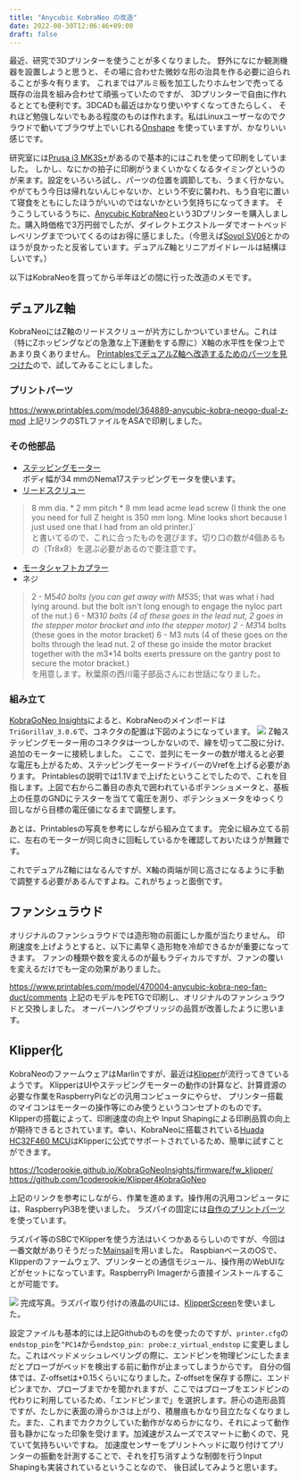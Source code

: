 ```yaml
---
title: "Anycubic KobraNeo の改造"
date: 2022-08-30T12:06:46+09:00
draft: false
---
```


最近、研究で3Dプリンターを使うことが多くなりました。
野外になにか観測機器を設置しようと思うと、その場に合わせた微妙な形の治具を作る必要に迫られることが多々有ります。
これまではアルミ板を加工したりホムセンで売ってる既存の治具を組み合わせて頑張っていたのですが、
3Dプリンターで自由に作れるととても便利です。3DCADも最近はかなり使いやすくなってきたらしく、
それほど勉強しないでもある程度のものは作れます。私はLinuxユーザーなのでクラウドで動いてブラウザ上でいじれる[Onshape](https://www.onshape.com/ja/)
を使っていますが、かなりいい感じです。

研究室には[Prusa i3 MK3S+](https://www.prusa3d.com/product/original-prusa-i3-mk3s-3d-printer-3/)があるので基本的にはこれを使って印刷をしていました。
しかし、なにかの拍子に印刷がうまくいかなくなるタイミングというのが来ます。設定をいろいろ試し、パーツの位置を調節しても、うまく行かない。やがてもう今日は帰れないんじゃないか、という不安に襲われ、もう自宅に置いて寝食をともにしたほうがいいのではないかという気持ちになってきます。
そうこうしているうちに、[Anycubic KobraNeo](https://www.amazon.co.jp/ANYCUBIC-Anycubic-vyper-3D%E3%83%97%E3%83%AA%E3%83%B3%E3%82%BF%E3%83%BC/dp/B0BC1LXQNT?th=1)という3Dプリンターを購入しました。購入時価格で3万円弱でしたが、ダイレクトエクストルーダでオートベッドレベリングまでついてくるのはお得に感じました。（今思えば[Sovol SV06](https://www.amazon.co.jp/Sovol-300x300x340mm%E5%8D%B0%E5%88%B7%E3%82%B5%E3%82%A4%E3%82%BA-PEI%E3%81%B0%E3%81%AD%E9%8B%BC%E7%A3%81%E6%B0%97%E3%83%97%E3%83%A9%E3%83%83%E3%83%88%E3%83%95%E3%82%A9%E3%83%BC%E3%83%A0-4-3inch%E3%82%BF%E3%83%83%E3%83%81%E3%82%B9%E3%82%AF%E3%83%AA%E3%83%BC%E3%83%B3-32%E3%83%93%E3%83%83%E3%83%88%E3%82%B5%E3%82%A4%E3%83%AC%E3%83%B3%E3%83%88%E3%83%9C%E3%83%BC%E3%83%89/dp/B0BJV3WB2J/ref=d_pd_vtp_sccl_3_6/358-0704816-9539537?pd_rd_w=b2NTP&content-id=amzn1.sym.445d7698-fcdd-4b7c-94ce-1e473f27a23f&pf_rd_p=445d7698-fcdd-4b7c-94ce-1e473f27a23f&pf_rd_r=VN85ER5655M9PH6D3E1S&pd_rd_wg=Yb9RB&pd_rd_r=8fb71ef6-e681-49bd-962d-551dbab91b74&pd_rd_i=B0C77PLFRJ&th=1)とかのほうが良かったと反省しています。デュアルZ軸とリニアガイドレールは結構ほしいです。）

以下はKobraNeoを買ってから半年ほどの間に行った改造のメモです。

## デュアルZ軸
KobraNeoにはZ軸のリードスクリューが片方にしかついていません。これは（特にZホッピングなどの急激な上下運動をする際に）X軸の水平性を保つ上であまり良くありません。
[PrintablesでデュアルZ軸へ改造するためのパーツを見つけた](https://www.printables.com/model/364889-anycubic-kobra-neogo-dual-z-mod)ので、試してみることにしました。  

### プリントパーツ
https://www.printables.com/model/364889-anycubic-kobra-neogo-dual-z-mod
上記リンクのSTLファイルをASAで印刷しました。

### その他部品
- [ステッピングモーター](https://www.amazon.co.jp/gp/product/B06XRFGTR4/ref=ppx_yo_dt_b_asin_title_o06_s00?ie=UTF8&th=1)  
ボディ幅が34 mmのNema17ステッピングモータを使います。  
- [リードスクリュー](https://www.amazon.co.jp/gp/product/B09BZBZ7BR/ref=ppx_yo_dt_b_asin_title_o05_s00?ie=UTF8&th=1)  
> 8 mm dia. * 2 mm pitch * 8 mm lead acme lead screw (I think the one you need for full Z height is 350 mm long. Mine looks short because I just used one that I had from an old printer.)`  
と書いてるので、これに合ったものを選びます。切り口の数が4個あるもの（Tr8x8）を選ぶ必要があるので要注意です。
- [モータシャフトカプラー](https://www.amazon.co.jp/Saipor-%E3%83%A2%E3%83%BC%E3%82%BF%E3%83%BC%E3%82%B7%E3%83%A3%E3%83%95%E3%83%88%E3%82%AB%E3%83%97%E3%83%A9-%E3%82%AB%E3%83%97%E3%83%A9%E3%83%BC%E3%82%AB%E3%83%83%E3%83%97%E3%83%AA%E3%83%B3%E3%82%B0-17%E3%82%B9%E3%83%86%E3%83%83%E3%83%94%E3%83%B3%E3%82%B0%E3%83%A2%E3%83%BC%E3%82%BF%E3%83%BC%E3%81%AB%E5%AF%BE%E5%BF%9C-%E7%9B%B4%E5%BE%8419mm%E3%80%81%E9%95%B7%E3%81%9525mm/dp/B07ZMYSYLH/ref=d_pd_sbs_sccl_3_3/358-0704816-9539537?pd_rd_w=6PQiU&content-id=amzn1.sym.4e3fe7e8-7339-4e4f-87be-631ff86daf6e&pf_rd_p=4e3fe7e8-7339-4e4f-87be-631ff86daf6e&pf_rd_r=0RBN2FMENZ5RA4SN52WZ&pd_rd_wg=WO8bv&pd_rd_r=01765439-9cfa-40f2-97ca-8ff26627d29c&pd_rd_i=B07ZMYSYLH&psc=1)  
- ネジ  
>2 - M5*40 bolts (you can get away with M5*35; that was what i had lying around. but the bolt isn't long enough to engage the nyloc part of the nut.)
>6 - M3*10 bolts (4 of these goes in the lead nut, 2 goes in the stepper motor bracket and into the stepper motor)
>2 - M3*14 bolts (these goes in the motor bracket)
>6 - M3 nuts (4 of these goes on the bolts through the lead nut. 2 of these go inside the motor bracket together with the m3*14 bolts exerts pressure on the gantry post to secure the motor bracket.)  
を用意します。秋葉原の西川電子部品さんにお世話になりました。

### 組み立て  
[KobraGoNeo Insights](https://1coderookie.github.io/KobraGoNeoInsights/hardware/mainboard/)によると、KobraNeoのメインボードは`TriGorillaV_3.0.6`で、コネクタの配置は下図のようになっています。
![](https://1coderookie.github.io/KobraGoNeoInsights/assets/images/mainboard_complete_labeled_web.jpg)
Z軸ステッピングモーター用のコネクタは一つしかないので、線を切って二股に分け、追加のモーターに接続しました。
ここで、並列にモーターの数が増えると必要な電圧も上がるため、ステッピングモータードライバーのVrefを上げる必要があります。
Printablesの説明では1.1Vまで上げたということでしたので、これを目指します。上図で右から二番目の赤丸で囲われているポテンショメータと、基板上の任意のGNDにテスターを当てて電圧を測り、ポテンショメータをゆっくり回しながら目標の電圧値になるまで調整します。

あとは、Printablesの写真を参考にしながら組み立てます。
完全に組み立てる前に、左右のモーターが同じ向きに回転しているかを確認しておいたほうが無難です。

これでデュアルZ軸にはなるんですが、X軸の両端が同じ高さになるように手動で調整する必要があるんですよね。これがちょっと面倒です。

## ファンシュラウド
オリジナルのファンシュラウドでは造形物の前面にしか風が当たりません。
印刷速度を上げようとすると、以下に素早く造形物を冷却できるかが重要になってきます。
ファンの種類や数を変えるのが最もラディカルですが、ファンの覆いを変えるだけでも一定の効果がありました。

https://www.printables.com/model/470004-anycubic-kobra-neo-fan-duct/comments
上記のモデルをPETGで印刷し、オリジナルのファンシュラウドと交換しました。
オーバーハングやブリッジの品質が改善したように思います。

## Klipper化
KobraNeoのファームウェアはMarlinですが、最近は[Klipper](https://www.klipper3d.org/)が流行ってきているようです。
KlipperはUIやステッピングモーターの動作の計算など、計算資源の必要な作業をRaspberryPiなどの汎用コンピュータにやらせ、
プリンター搭載のマイコンはモーターの操作等にのみ使うというコンセプトのものです。Klipperの搭載によって、印刷速度の向上や
Input Shapingによる印刷品質の向上が期待できるとされています。幸い、KobraNeoに搭載されている[Huada HC32F460 MCU](https://github.com/Klipper3d/klipper/commit/72b6bd7efa1ae282220b4bdcfb789075807ebfd2)はKlipperに公式でサポートされているため、簡単に試すことができます。

https://1coderookie.github.io/KobraGoNeoInsights/firmware/fw_klipper/
https://github.com/1coderookie/Klipper4KobraGoNeo

上記のリンクを参考にしながら、作業を進めます。操作用の汎用コンピュータには、RaspberryPi3Bを使いました。
ラズパイの固定には[自作のプリントパーツ](https://www.printables.com/model/567014-kobraneo-raspberrypi-holder)を使っています。

ラズパイ等のSBCでKlipperを使う方法はいくつかあるらしいのですが、今回は一番文献がありそうだった[Mainsail](https://docs.mainsail.xyz/)を用いました。
RaspbianベースのOSで、Klipperのファームウェア、プリンターとの通信モジュール、操作用のWebUIなどがセットになっています。RaspberryPi Imagerから直接インストールすることが可能です。

![](https://media.printables.com/media/prints/567014/images/4539143_e4f7287b-9870-4af3-9210-2f517625e9c1/thumbs/inside/1280x960/jpg/raspberrypi_holder.webp)
完成写真。ラズパイ取り付けの液晶のUIには、[KlipperScreen](https://klipperscreen.readthedocs.io/en/latest/)を使いました。

設定ファイルも基本的には上記Githubのものを使ったのですが、`printer.cfg`の`endstop_pin`を`^PC14`から`endstop_pin: probe:z_virtual_endstop`
に変更しました。これはベッドメッシュレベリングの際に、エンドピンを物理ピンにしたままだとプローブがベッドを検出する前に動作が止まってしまうからです。
自分の個体では、Z-offsetは+0.15くらいになりました。Z-offsetを保存する際に、エンドピンまでか、プローブまでかを聞かれますが、ここではプローブをエンドピンの代わりに利用しているため、「エンドピンまで」を選択します。肝心の造形品質ですが、たしかに表面の滑らかさは上がり、積層痕もかなり目立たなくなりました。また、これまでカクカクしていた動作がなめらかになり、それによって動作音も静かになった印象を受けます。加減速がスムーズでスマートに動くので、見ていて気持ちいいですね。
加速度センサーをプリントヘッドに取り付けてプリンターの振動を計測することで、それを打ち消すような制御を行うInput Shapingも実装されているということなので、
後日試してみようと思います。